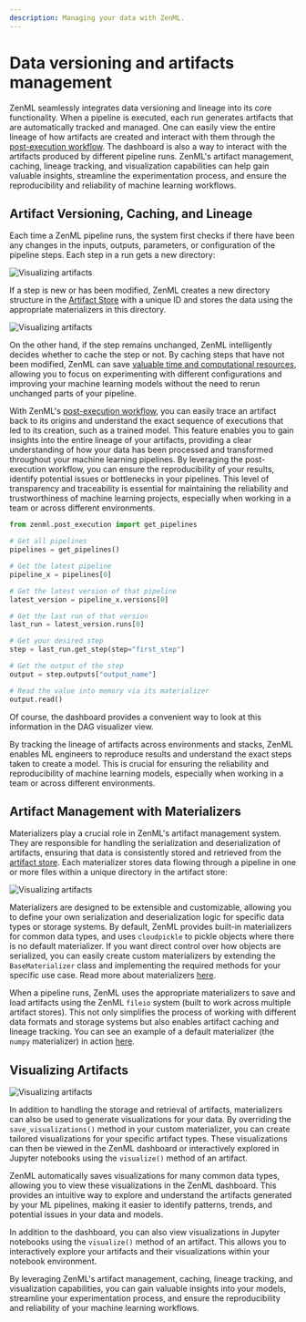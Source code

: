 ```yaml
---
description: Managing your data with ZenML.
---
```


# Data versioning and artifacts management

ZenML seamlessly integrates data versioning and lineage into its core functionality. When a pipeline is executed, each run generates artifacts that are automatically tracked and managed. One can easily view the entire lineage of how artifacts are created and interact with them through the [post-execution workflow](../starter-guide/fetch-runs-after-execution.md). The dashboard is also a way to interact with the artifacts produced by different pipeline runs. ZenML's artifact management, caching, lineage tracking, and visualization capabilities can help gain valuable insights, streamline the experimentation process, and ensure the reproducibility and reliability of machine learning workflows.

## Artifact Versioning, Caching, and Lineage

Each time a ZenML pipeline runs, the system first checks if there have been any changes in the inputs, outputs, parameters, or configuration of the pipeline steps. Each step in a run gets a new directory:

![Visualizing artifacts](../../.gitbook/assets/zenml\_artifact\_store\_underthehood\_1.png)

If a step is new or has been modified, ZenML creates a new directory structure in the [Artifact Store](../component-guide/artifact-stores/) with a unique ID and stores the data using the appropriate materializers in this directory.

![Visualizing artifacts](../../.gitbook/assets/zenml\_artifact\_store\_underthehood\_2.png)

On the other hand, if the step remains unchanged, ZenML intelligently decides whether to cache the step or not. By caching steps that have not been modified, ZenML can save [valuable time and computational resources](../starter-guide/cache-previous-executions.md), allowing you to focus on experimenting with different configurations and improving your machine learning models without the need to rerun unchanged parts of your pipeline.

With ZenML's [post-execution workflow](../starter-guide/fetch-runs-after-execution.md), you can easily trace an artifact back to its origins and understand the exact sequence of executions that led to its creation, such as a trained model. This feature enables you to gain insights into the entire lineage of your artifacts, providing a clear understanding of how your data has been processed and transformed throughout your machine learning pipelines. By leveraging the post-execution workflow, you can ensure the reproducibility of your results, identify potential issues or bottlenecks in your pipelines. This level of transparency and traceability is essential for maintaining the reliability and trustworthiness of machine learning projects, especially when working in a team or across different environments.

```python
from zenml.post_execution import get_pipelines

# Get all pipelines
pipelines = get_pipelines()

# Get the latest pipeline
pipeline_x = pipelines[0]

# Get the latest version of that pipeline
latest_version = pipeline_x.versions[0]

# Get the last run of that version
last_run = latest_version.runs[0]

# Get your desired step
step = last_run.get_step(step="first_step")

# Get the output of the step
output = step.outputs["output_name"]

# Read the value into memory via its materializer
output.read()  
```

Of course, the dashboard provides a convenient way to look at this information in the DAG visualizer view.

By tracking the lineage of artifacts across environments and stacks, ZenML enables ML engineers to reproduce results and understand the exact steps taken to create a model. This is crucial for ensuring the reliability and reproducibility of machine learning models, especially when working in a team or across different environments.

## Artifact Management with Materializers

Materializers play a crucial role in ZenML's artifact management system. They are responsible for handling the serialization and deserialization of artifacts, ensuring that data is consistently stored and retrieved from the [artifact store](../component-guide/artifact-stores/). Each materializer stores data flowing through a pipeline in one or more files within a unique directory in the artifact store:

![Visualizing artifacts](../../.gitbook/assets/zenml\_artifact\_store\_underthehood\_3.png)

Materializers are designed to be extensible and customizable, allowing you to define your own serialization and deserialization logic for specific data types or storage systems. By default, ZenML provides built-in materializers for common data types, and uses `cloudpickle` to pickle objects where there is no default materializer. If you want direct control over how objects are serialized, you can easily create custom materializers by extending the `BaseMaterializer` class and implementing the required methods for your specific use case. Read more about materializers [here](handle-custom-data-types.md).

When a pipeline runs, ZenML uses the appropriate materializers to save and load artifacts using the ZenML `fileio` system (built to work across multiple artifact stores). This not only simplifies the process of working with different data formats and storage systems but also enables artifact caching and lineage tracking. You can see an example of a default materializer (the `numpy` materializer) in action [here](https://github.com/zenml-io/zenml/blob/main/src/zenml/materializers/numpy\_materializer.py).

## Visualizing Artifacts

![Visualizing artifacts](../../.gitbook/assets/intro\_dashboard\_details.png)

In addition to handling the storage and retrieval of artifacts, materializers can also be used to generate visualizations for your data. By overriding the `save_visualizations()` method in your custom materializer, you can create tailored visualizations for your specific artifact types. These visualizations can then be viewed in the ZenML dashboard or interactively explored in Jupyter notebooks using the `visualize()` method of an artifact.

ZenML automatically saves visualizations for many common data types, allowing you to view these visualizations in the ZenML dashboard. This provides an intuitive way to explore and understand the artifacts generated by your ML pipelines, making it easier to identify patterns, trends, and potential issues in your data and models.

In addition to the dashboard, you can also view visualizations in Jupyter notebooks using the `visualize()` method of an artifact. This allows you to interactively explore your artifacts and their visualizations within your notebook environment.

By leveraging ZenML's artifact management, caching, lineage tracking, and visualization capabilities, you can gain valuable insights into your models, streamline your experimentation process, and ensure the reproducibility and reliability of your machine learning workflows.
